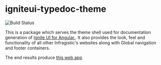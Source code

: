 # igniteui-typedoc-theme
![Build Status](https://travis-ci.org/IgniteUI/igniteui-typedoc-theme.svg?branch=master)

This is a package which serves the theme shell used for documentation generation of [Ignite UI for Angular.](https://github.com/IgniteUI/igniteui-angular). It also provides the look, feel and functionality of all other Infragistic's websites along with Global navigation and footer containers. 

The end results produce [this web app](https://www.infragistics.com/products/ignite-ui-angular/docs/typescript/latest/)
